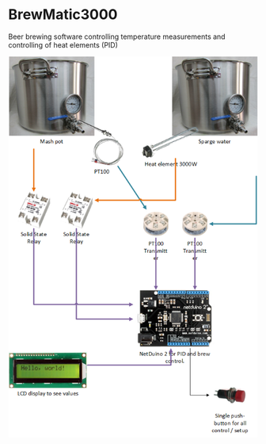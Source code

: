 BrewMatic3000
=============

Beer brewing software controlling temperature measurements and controlling of heat elements (PID)

![Overview of the setup](https://github.com/Royih/BrewMatic3000/blob/master/Documentation/OverviewNoHeading.png) 
